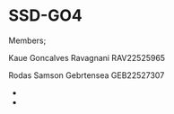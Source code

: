 # SSD-GO4
Members;

Kaue Goncalves Ravagnani RAV22525965

Rodas Samson Gebrtensea GEB22527307

*

*

